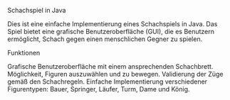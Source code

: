 Schachspiel in Java

Dies ist eine einfache Implementierung eines Schachspiels in Java. Das Spiel bietet eine grafische Benutzeroberfläche (GUI), die es Benutzern ermöglicht, Schach gegen einen menschlichen Gegner zu spielen.

Funktionen

Grafische Benutzeroberfläche mit einem ansprechenden Schachbrett.
Möglichkeit, Figuren auszuwählen und zu bewegen.
Validierung der Züge gemäß den Schachregeln.
Einfache Implementierung verschiedener Figurentypen: Bauer, Springer, Läufer, Turm, Dame und König.
